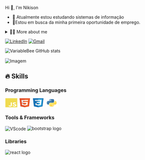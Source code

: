 <!--título-->
<div id="user-content-toc">
  <ul align="center">
    
</div>

<!-- Presentation -->
<p>
  Hi 👋, I'm Nikison 

  - 🌱 Atualmente estou estudando sistemas de informação
  - 🔭Estou em busca da minha primeira oportunidade de emprego.
</p>

<!-- Dropdown -->
<details>
  <summary>👨‍💻 More about me</summary>

  - 💬 E aí, galera! Sou o Nikison de Assis Lima, e estou nessa aventura da programação há um ano. Meu coração bate forte por JavaScript e Python – são as linguagens que me fazem levantar da cama de manhã!

Meu caso de amor com a programação começou quando terminei o ensino médio e decidi entrar na faculdade. Escolhi Sistema de Informação, e lá tive meu primeiro encontro com a programação. Desde então, não consigo parar!

Já me joguei em alguns projetos maneiros, como o sistema celular seguro do SSP e projetos de RH na Defensoria Pública, entre outros. Foi desafiador, mas divertido pra caramba.

Como programador, desenvolvi habilidades sólidas em resolução de problemas e trabalho em equipe. Adoro encarar desafios e sinto uma satisfação enorme quando consigo resolver problemas difíceis.

Fora do mundo digital, você pode me encontrar ogando video game. Sou viciado em jogos de luta, MOBA e RPG. Se precisar de dicas ou quiser me desafiar em alguma partida, tamo aí!

Estou sempre aberto a trocar ideias, colaborar em projetos malucos ou só bater um papo sobre programação. Vamos nessa!
  
</details>

<!-- Links -->


[![LinkedIn](https://img.shields.io/badge/LinkedIn-0077B5?style=for-the-badge&logo=linkedin&logoColor=white)](https://www.linkedin.com/in/nikison-de-assis-lima-101082235/)
[![Gmail](https://img.shields.io/badge/Gmail-D14836?style=for-the-badge&logo=gmail&logoColor=white)](mailto:nikisonassis@gmail.com)







<!-- GithubStats -->
![VariableBee GitHub stats](https://github-readme-stats.vercel.app/api?username=grandebignick&show_icons=true&theme=gotham)

<!-- Portfolio -->


<!-- GIF -->
<p align="left">
  <img align="center" src="https://64.media.tumblr.com/a5cb74ce5e6e26a190a725b5878a3659/tumblr_otowten5yH1tah9pwo2_1280.gif" alt="Imagem">
</p>

## 🔥 Skills
<!-- Skills: Programming Languages -->
  <div style="flex-basis: 48%;">
    <h3>Programming Languages</h3>
    <img align="center" alt="Js" height="30" width="40" src="https://raw.githubusercontent.com/devicons/devicon/master/icons/javascript/javascript-plain.svg">
    <img align="center" alt="HTML" height="30" width="40" src="https://raw.githubusercontent.com/devicons/devicon/master/icons/html5/html5-original.svg">
    <img align="center" alt="CSS" height="30" width="40" src="https://raw.githubusercontent.com/devicons/devicon/master/icons/css3/css3-original.svg">
    <img align="center" alt="Python" height="30" width="40" src="https://raw.githubusercontent.com/devicons/devicon/master/icons/python/python-original.svg">
    
  </div>
  
  <!-- Skills: Tools & Frameworks -->
  <div style="flex-basis: 48%;">
    <h3>Tools & Frameworks</h3>
    <img align="center" alt="VScode" height="30" width="40" src="https://cdn.jsdelivr.net/gh/devicons/devicon/icons/vscode/vscode-original.svg">
    <img src="https://cdn.jsdelivr.net/gh/devicons/devicon/icons/bootstrap/bootstrap-original.svg" height="30" alt="bootstrap logo"  />
    
    
  </div>
  
  <!-- Skills: Libraries -->
  <div style="flex-basis: 48%;">
    <h3>Libraries</h3>
  <img src="https://cdn.jsdelivr.net/gh/devicons/devicon/icons/react/react-original.svg" height="30" alt="react logo"  />
  </div>
